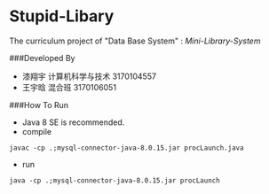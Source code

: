# Stupid-Libary
The curriculum project of "Data Base System" :  *Mini-Library-System*

###Developed By
- 漆翔宇  计算机科学与技术  3170104557
- 王宇晗  混合班   3170106051

###How To Run
- Java 8 SE is recommended.
- compile
```shell
javac -cp .;mysql-connector-java-8.0.15.jar procLaunch.java
```
- run
```shell
java -cp .;mysql-connector-java-8.0.15.jar procLaunch
```



